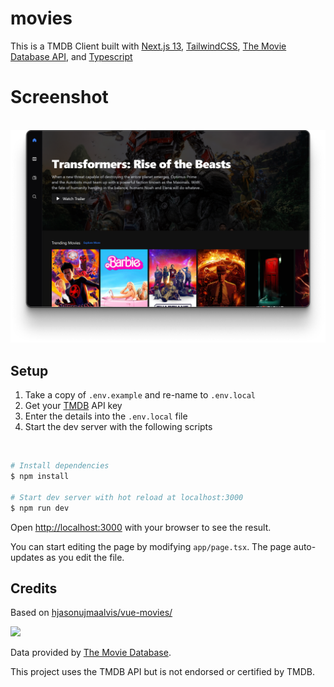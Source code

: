 # movies

This is a TMDB Client built with [Next.js 13](https://nextjs.org/), [TailwindCSS](https://tailwindcss.com/), [The Movie Database API](https://www.themoviedb.org/), and [Typescript](https://github.com/microsoft/TypeScript)

# Screenshot
</br>
<img src="./screenshot.png">

## Setup

1. Take a copy of `.env.example` and re-name to `.env.local`
2. Get your [TMDB](https://developers.themoviedb.org/3) API key
3. Enter the details into the `.env.local` file
4. Start the dev server with the following scripts

<br />

```bash
# Install dependencies
$ npm install

# Start dev server with hot reload at localhost:3000
$ npm run dev
```

Open [http://localhost:3000](http://localhost:3000) with your browser to see the result.

You can start editing the page by modifying `app/page.tsx`. The page auto-updates as you edit the file.


## Credits

Based on [hjasonujmaalvis/vue-movies/](https://github.com/jasonujmaalvis/vue-movies/)

<img height="50px" src="https://www.themoviedb.org/assets/2/v4/logos/v2/blue_square_1-5bdc75aaebeb75dc7ae79426ddd9be3b2be1e342510f8202baf6bffa71d7f5c4.svg">

Data provided by [The Movie Database](https://www.themoviedb.org).

This project uses the TMDB API but is not endorsed or certified by TMDB.
